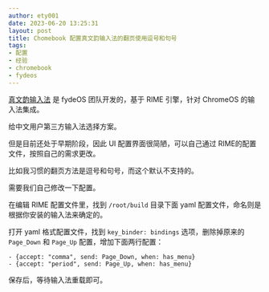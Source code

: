 ```yaml
---
author: ety001
date: 2023-06-20 13:25:31
layout: post
title: Chomebook 配置真文韵输入法的翻页使用逗号和句号
tags:
- 配置
- 经验
- chromebook
- fydeos
---
```


[真文韵输入法](https://chrome.google.com/webstore/detail/%E7%9C%9F%E6%96%87%E9%9F%B5%E8%BE%93%E5%85%A5%E6%B3%95/ppgpjbgimfloenilfemmcejiiokelkni?hl=zh-CN) 是 fydeOS 团队开发的，基于 RIME 引擎，针对 ChromeOS 的输入法集成。

给中文用户第三方输入法选择方案。

但是目前还处于早期阶段，因此 UI 配置界面很简陋，可以自己通过 RIME的配置文件，按照自己的需求更改。

比如我习惯的翻页方法是逗号和句号，而这个默认不支持的。

需要我们自己修改一下配置。

在编辑 RIME 配置文件里，找到 `/root/build` 目录下面 yaml 配置文件，命名则是根据你安装的输入法来确定的。

打开 yaml 格式配置文件，找到 `key_binder: bindings` 选项，删除掉原来的 `Page_Down` 和 `Page_Up` 配置，增加下面两行配置：


```
- {accept: "comma", send: Page_Down, when: has_menu}
- {accept: "period", send: Page_Up, when: has_menu}
```

保存后，等待输入法重载即可。
